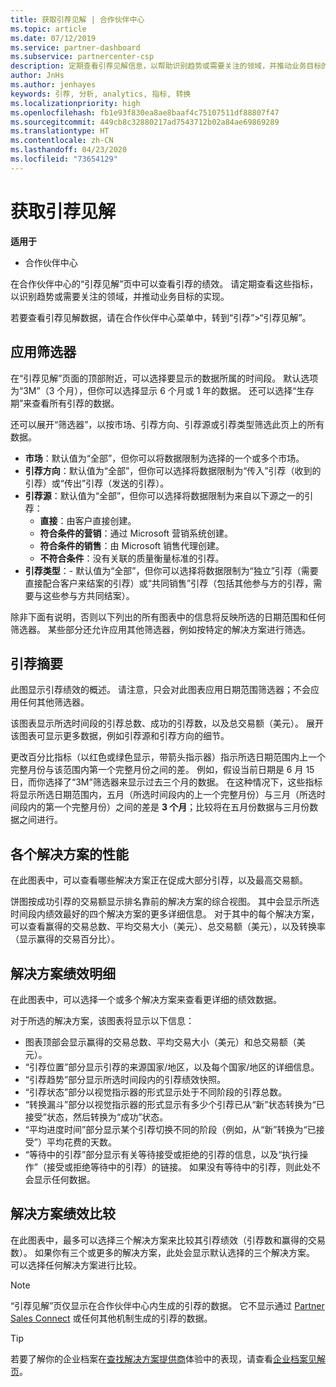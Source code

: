 ```yaml
---
title: 获取引荐见解 | 合作伙伴中心
ms.topic: article
ms.date: 07/12/2019
ms.service: partner-dashboard
ms.subservice: partnercenter-csp
description: 定期查看引荐见解信息，以帮助识别趋势或需要关注的领域，并推动业务目标的实现。
author: JnHs
ms.author: jenhayes
keywords: 引荐, 分析, analytics, 指标, 转换
ms.localizationpriority: high
ms.openlocfilehash: fb1e93f830ea8ae8baaf4c75107511df88807f47
ms.sourcegitcommit: 449cb8c32880217ad7543712b02a84ae69869289
ms.translationtype: HT
ms.contentlocale: zh-CN
ms.lasthandoff: 04/23/2020
ms.locfileid: "73654129"
---
```

# <a name="get-referral-insights"></a>获取引荐见解

**适用于**

- 合作伙伴中心

在合作伙伴中心的“引荐见解”页中可以查看引荐的绩效。  请定期查看这些指标，以识别趋势或需要关注的领域，并推动业务目标的实现。

若要查看引荐见解数据，请在合作伙伴中心菜单中，转到“引荐”>“引荐见解”。 

## <a name="apply-filters"></a>应用筛选器

在“引荐见解”页面的顶部附近，可以选择要显示的数据所属的时间段。  默认选项为“3M”（3 个月），但你可以选择显示 6 个月或 1 年的数据。  还可以选择“生存期”来查看所有引荐的数据。 

还可以展开“筛选器”，以按市场、引荐方向、引荐源或引荐类型筛选此页上的所有数据。
- **市场**：默认值为“全部”，但你可以将数据限制为选择的一个或多个市场。 
- **引荐方向**：默认值为“全部”，但你可以选择将数据限制为“传入”引荐（收到的引荐）或“传出”引荐（发送的引荐）。   
- **引荐源**：默认值为“全部”，但你可以选择将数据限制为来自以下源之一的引荐： 
  - **直接**：由客户直接创建。
  - **符合条件的营销**：通过 Microsoft 营销系统创建。
  - **符合条件的销售**：由 Microsoft 销售代理创建。
  - **不符合条件**：没有关联的质量衡量标准的引荐。
- **引荐类型**：- 默认值为“全部”，但你可以选择将数据限制为“独立”引荐（需要直接配合客户来结案的引荐）或“共同销售”引荐（包括其他参与方的引荐，需要与这些参与方共同结案）。   

除非下面有说明，否则以下列出的所有图表中的信息将反映所选的日期范围和任何筛选器。 某些部分还允许应用其他筛选器，例如按特定的解决方案进行筛选。

## <a name="referrals-summary"></a>引荐摘要

此图显示引荐绩效的概述。 请注意，只会对此图表应用日期范围筛选器；不会应用任何其他筛选器。 

该图表显示所选时间段的引荐总数、成功的引荐数，以及总交易额（美元）。 展开该图表可显示更多数据，例如引荐源和引荐方向的细节。 

更改百分比指标（以红色或绿色显示，带箭头指示器）指示所选日期范围内上一个完整月份与该范围内第一个完整月份之间的差。 例如，假设当前日期是 6 月 15 日，而你选择了“3M”筛选器来显示过去三个月的数据。  在这种情况下，这些指标将显示所选日期范围内，五月（所选时间段内的上一个完整月份）与三月（所选时间段内的第一个完整月份）之间的差是 **3 个月**；比较将在五月份数据与三月份数据之间进行。

## <a name="performance-by-solution"></a>各个解决方案的性能

在此图表中，可以查看哪些解决方案正在促成大部分引荐，以及最高交易额。

饼图按成功引荐的交易额显示排名靠前的解决方案的综合视图。 其中会显示所选时间段内绩效最好的四个解决方案的更多详细信息。 对于其中的每个解决方案，可以查看赢得的交易总数、平均交易大小（美元）、总交易额（美元），以及转换率（显示赢得的交易百分比）。

## <a name="solution-performance-breakdown"></a>解决方案绩效明细

在此图表中，可以选择一个或多个解决方案来查看更详细的绩效数据。

对于所选的解决方案，该图表将显示以下信息：
- 图表顶部会显示赢得的交易总数、平均交易大小（美元）和总交易额（美元）。
- “引荐位置”部分显示引荐的来源国家/地区，以及每个国家/地区的详细信息。 
- “引荐趋势”部分显示所选时间段内的引荐绩效快照。 
- “引荐状态”部分以视觉指示器的形式显示处于不同阶段的引荐总数。 
- “转换漏斗”部分以视觉指示器的形式显示有多少个引荐已从“新”状态转换为“已接受”状态，然后转换为“成功”状态。    
- “平均进度时间”部分显示某个引荐切换不同的阶段（例如，从“新”转换为“已接受”）平均花费的天数。   
- “等待中的引荐”部分显示有关等待接受或拒绝的引荐的信息，以及“执行操作”（接受或拒绝等待中的引荐）的链接。   如果没有等待中的引荐，则此处不会显示任何数据。

## <a name="solution-performance-comparison"></a>解决方案绩效比较

在此图表中，最多可以选择三个解决方案来比较其引荐绩效（引荐数和赢得的交易数）。 如果你有三个或更多的解决方案，此处会显示默认选择的三个解决方案。 可以选择任何解决方案进行比较。

> [!NOTE]
> “引荐见解”页仅显示在合作伙伴中心内生成的引荐的数据。  它不显示通过 [Partner Sales Connect](https://support.microsoft.com/help/3170447/learn-to-use-partner-center-sales-connect) 或任何其他机制生成的引荐的数据。

> [!TIP]
> 若要了解你的企业档案在[查找解决方案提供商](https://www.microsoft.com/solution-providers/home)体验中的表现，请查看[企业档案见解页](analyze-your-marketing-profile.md)。
